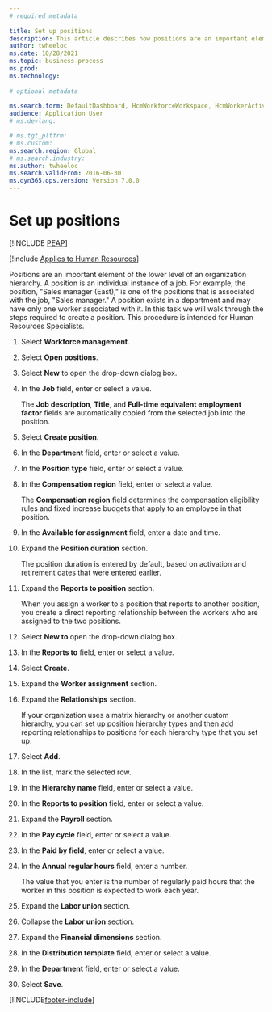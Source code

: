 ```yaml
--- 
# required metadata 
 
title: Set up positions
description: This article describes how positions are an important element of the lower level of an organization hierarchy. 
author: twheeloc
ms.date: 10/28/2021
ms.topic: business-process 
ms.prod:  
ms.technology:  
 
# optional metadata 
 
ms.search.form: DefaultDashboard, HcmWorkforceWorkspace, HcmWorkerActivityChart, HcmAllWorkersListPart, HcmPosition, HcmPositionNewPosition, HcmJobLookup, HcmPositionReportsToDialog, HcmPositionLookup, FinancialDimensionDefaultTemplatesLookup, DimensionLookup, HcmPersonnelManagementWorkspace
audience: Application User 
# ms.devlang:  

# ms.tgt_pltfrm:  
# ms.custom:  
ms.search.region: Global
# ms.search.industry: 
ms.author: twheeloc
ms.search.validFrom: 2016-06-30 
ms.dyn365.ops.version: Version 7.0.0 
---
```

# Set up positions


[!INCLUDE [PEAP](../includes/peap-1.md)]

[!include [Applies to Human Resources](../includes/applies-to-hr.md)]



Positions are an important element of the lower level of an organization hierarchy. A position is an individual instance of a job. For example, the position, "Sales manager (East)," is one of the positions that is associated with the job, "Sales manager." A position exists in a department and may have only one worker associated with it. In this task we will walk through the steps required to create a position. This procedure is intended for Human Resources Specialists.

1. Select **Workforce management**.
2. Select **Open positions**.
3. Select **New** to open the drop-down dialog box.
4. In the **Job** field, enter or select a value.

    The **Job description**, **Title**, and **Full-time equivalent employment factor** fields are automatically copied from the selected job into the position.

5. Select **Create position**.
6. In the **Department** field, enter or select a value.
7. In the **Position type** field, enter or select a value.
8. In the **Compensation region** field, enter or select a value.

    The **Compensation region** field determines the compensation eligibility rules and fixed increase budgets that apply to an employee in that position.

9. In the **Available for assignment** field, enter a date and time.
10. Expand the **Position duration** section.

    The position duration is entered by default, based on activation and retirement dates that were entered earlier.

11. Expand the **Reports to position** section.

    When you assign a worker to a position that reports to another position, you create a direct reporting relationship between the workers who are assigned to the two positions.

12. Select **New to** open the drop-down dialog box.
13. In the **Reports to** field, enter or select a value.
14. Select **Create**.
15. Expand the **Worker assignment** section.
16. Expand the **Relationships** section.

    If your organization uses a matrix hierarchy or another custom hierarchy, you can set up position hierarchy types and then add reporting relationships to positions for each hierarchy type that you set up.

17. Select **Add**.
18. In the list, mark the selected row.
19. In the **Hierarchy name** field, enter or select a value.
20. In the **Reports to position** field, enter or select a value.
21. Expand the **Payroll** section.
22. In the **Pay cycle** field, enter or select a value.
23. In the **Paid by field**, enter or select a value.
24. In the **Annual regular hours** field, enter a number.

    The value that you enter is the number of regularly paid hours that the worker in this position is expected to work each year.

25. Expand the **Labor union** section.
26. Collapse the **Labor union** section.
27. Expand the **Financial dimensions** section.
28. In the **Distribution template** field, enter or select a value.
29. In the **Department** field, enter or select a value.
30. Select **Save**.



[!INCLUDE[footer-include](../includes/footer-banner.md)]
